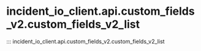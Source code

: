 # incident_io_client.api.custom_fields_v2.custom_fields_v2_list

::: incident_io_client.api.custom_fields_v2.custom_fields_v2_list